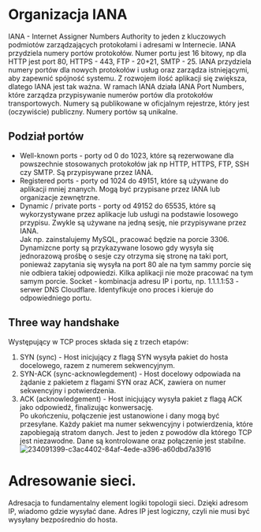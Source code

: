 # Organizacja IANA
IANA - Internet Assigner Numbers Authority to jeden z kluczowych podmiotów zarządzających protokołami i adresami w Internecie. IANA przydziela numery portów protokołów. Numer portu jest 16 bitowy, np dla HTTP jest port 80, HTTPS - 443, FTP - 20+21, SMTP - 25. IANA przydziela numery portów dla nowych protokołów i usług oraz zarządza istniejącymi, aby zapewnić spójność systemu. Z rozwojem ilość aplikacji się zwiększa, dlatego IANA jest tak ważna. W ramach IANA działa IANA Port Numbers, które zarządza przypisywanie numerów portów dla protokołów transportowych. Numery są publikowane w oficjalnym rejestrze, który jest (oczywiście) publiczny. Numery portów są unikalne.
## Podział portów
- Well-known ports - porty od 0 do 1023, które są rezerwowane dla powszechnie stosowanych protokołów jak np HTTP, HTTPS, FTP, SSH czy SMTP. Są przypisywane przez IANA.
- Registered ports - porty od 1024 do 49151, które są używane do aplikacji mniej znanych. Mogą być przypisane przez IANA lub organizacje zewnętrzne.
- Dynamic / private ports - porty od 49152 do 65535, które są wykorzystywane przez aplikacje lub usługi na podstawie losowego przypisu. Zwykle są używane na jedną sesję, nie przypisywane przez IANA.  
Jak np. zainstalujemy MySQL, pracować będzie na porcie 3306. Dynamizcne porty są przykazywane losowo gdy wysyła się jednorazową prośbę o sesje czy otrzyma się stronę na taki port, ponieważ zapytania się wysyła na port 80 ale na tym sammy porcie się nie odbiera takiej odpowiedzi.
Kilka aplikacji nie może pracować na tym samym porcie.
Socket - kombinacja adresu IP i portu, np. 1.1.1.1:53 - serwer DNS Cloudflare. Identyfikuje ono proces i kieruje do odpowiedniego portu.
## Three way handshake
Występujący w TCP proces składa się z trzech etapów:
1. SYN (sync) - Host inicjujący z flagą SYN wysyła pakiet do hosta docelowego, razem z numerem sekwencyjnym.
2. SYN-ACK (sync-acknowlegdement) - Host docelowy odpowiada na żądanie z pakietem z flagami SYN oraz ACK, zawiera on numer sekwencyjny i potwierdzenia.
3. ACK (acknowledgement) - Host inicjujący wysyła pakiet z flagą ACK jako odpowiedź, finalizując konwersację.  
Po ukończeniu, połączenie jest ustanowione i dany mogą być przesyłane. Każdy pakiet ma numer sekwencyjny i potwierdzenia, które zapobiegają stratom danych. Jest to jeden z powodów dla którego TCP jest niezawodne. Dane są kontrolowane oraz połączenie jest stabilne.  
![234091399-c3ac4402-84af-4ede-a396-a60dbd7a3916](https://github.com/user-attachments/assets/6cff5a8b-7273-40b7-91b6-adf18ed84d2e)
# Adresowanie sieci.
Adresacja to fundamentalny element logiki topologii sieci. Dzięki adresom IP, wiadomo gdzie wysyłać dane. Adres IP jest logiczny, czyli nie musi być wysyłany bezpośrednio do hosta.

